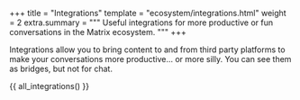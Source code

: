 +++
title = "Integrations"
template = "ecosystem/integrations.html"
weight = 2
extra.summary = """
Useful integrations for more productive or fun conversations in the Matrix
ecosystem.
"""
+++

Integrations allow you to bring content to and from third party platforms to
make your conversations more productive… or more silly. You can see them as
bridges, but not for chat.

{{ all_integrations() }}
